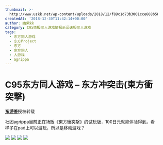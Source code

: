 ```yaml
---
thumbnail: >-
  http://www.uzkk.net/wp-content/uploads/2018/12/f89c1d73b3001cce608b58ece66e9909763576fd-825x480.jpg
createdAt: '2018-12-30T11:42:14+00:00'
author: 幽紫kk
category: C95情报同人游戏情报新闻速报同人游戏
tags:
  - 东方同人游戏
  - 东方Project
  - 东方
  - 东方同人
  - 人游戏
  - agrippa
---
```


# C95东方同人游戏 – 东方冲突击(東方衝突撃)

[**东游鉴**](https://space.bilibili.com/364812769)授权转载

社团agrippa目前正在场贩《東方衝突撃》的试玩版，100日元就能体验得到。看样子在pad上可以游玩，所以是移动游戏？

![](http://www.uzkk.net/wp-content/uploads/2018/12/7c86e633d314adb474e05f0f4052d550987a53cf-768x1024.jpg) ![](http://www.uzkk.net/wp-content/uploads/2018/12/39a51a8038b9dc98a6884e9b1b12d912683a52a6.jpg) ![](http://www.uzkk.net/wp-content/uploads/2018/12/499095a4e2e15e3cc4d4ea25d550b4aec5a18b75-1024x1024.jpg) ![](http://www.uzkk.net/wp-content/uploads/2018/12/f89c1d73b3001cce608b58ece66e9909763576fd.jpg)
